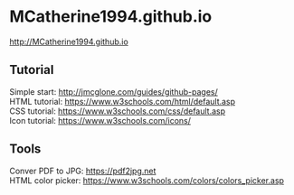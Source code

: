 # MCatherine1994.github.io  

http://MCatherine1994.github.io 

## **Tutorial**  
Simple start: http://jmcglone.com/guides/github-pages/  
HTML tutorial: https://www.w3schools.com/html/default.asp  
CSS tutorial: https://www.w3schools.com/css/default.asp  
Icon tutorial: https://www.w3schools.com/icons/  

## **Tools**
Conver PDF to JPG: https://pdf2jpg.net  
HTML color picker: https://www.w3schools.com/colors/colors_picker.asp

